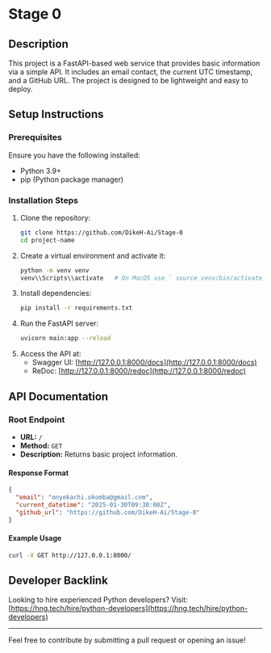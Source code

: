 # Stage 0

## Description

This project is a FastAPI-based web service that provides basic information via a simple API. It includes an email contact, the current UTC timestamp, and a GitHub URL. The project is designed to be lightweight and easy to deploy.

## Setup Instructions

### Prerequisites

Ensure you have the following installed:

- Python 3.9+
- pip (Python package manager)

### Installation Steps

1. Clone the repository:
   ```bash
   git clone https://github.com/DikeH-Ai/Stage-0
   cd project-name
   ```
2. Create a virtual environment and activate it:
   ```bash
   python -m venv venv
   venv\\Scripts\\activate   # On MacOS use ` source venv/bin/activate`
   ```
3. Install dependencies:
   ```bash
   pip install -r requirements.txt
   ```
4. Run the FastAPI server:
   ```bash
   uvicorn main:app --reload
   ```
5. Access the API at:
   - Swagger UI: [http://127.0.0.1:8000/docs](http://127.0.0.1:8000/docs)
   - ReDoc: [http://127.0.0.1:8000/redoc](http://127.0.0.1:8000/redoc)

## API Documentation

### Root Endpoint

- **URL:** `/`
- **Method:** `GET`
- **Description:** Returns basic project information.

#### **Response Format**

```json
{
  "email": "onyekachi.okomba@gmail.com",
  "current_datetime": "2025-01-30T09:30:00Z",
  "github_url": "https://github.com/DikeH-Ai/Stage-0"
}
```

#### **Example Usage**

```bash
curl -X GET http://127.0.0.1:8000/
```

## Developer Backlink

Looking to hire experienced Python developers? Visit: [https://hng.tech/hire/python-developers](https://hng.tech/hire/python-developers)

---

Feel free to contribute by submitting a pull request or opening an issue!

